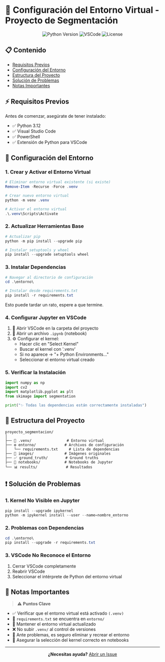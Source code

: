 # 🔧 Configuración del Entorno Virtual - Proyecto de Segmentación

<div align="center">

![Python Version](https://img.shields.io/badge/Python-3.12-blue.svg)
![VSCode](https://img.shields.io/badge/IDE-VS%20Code-blue.svg)
![License](https://img.shields.io/badge/License-MIT-green.svg)

</div>

## 📋 Contenido
- [Requisitos Previos](#requisitos-previos)
- [Configuración del Entorno](#configuración-del-entorno)
- [Estructura del Proyecto](#estructura-del-proyecto)
- [Solución de Problemas](#solución-de-problemas)
- [Notas Importantes](#notas-importantes)

## ⚡ Requisitos Previos

Antes de comenzar, asegúrate de tener instalado:

- ✅ Python 3.12
- ✅ Visual Studio Code
- ✅ PowerShell
- ✅ Extensión de Python para VSCode

## 🚀 Configuración del Entorno

### 1. Crear y Activar el Entorno Virtual

```powershell
# Eliminar entorno virtual existente (si existe)
Remove-Item -Recurse -Force .venv

# Crear nuevo entorno virtual
python -m venv .venv

# Activar el entorno virtual
.\.venv\Scripts\Activate
```

### 2. Actualizar Herramientas Base

```powershell
# Actualizar pip
python -m pip install --upgrade pip

# Instalar setuptools y wheel
pip install --upgrade setuptools wheel
```

### 3. Instalar Dependencias

```powershell
# Navegar al directorio de configuración
cd .\entorno\

# Instalar desde requirements.txt
pip install -r requirements.txt
```
Esto puede tardar un rato, espere a que termine.

### 4. Configurar Jupyter en VSCode

1. 📁 Abrir VSCode en la carpeta del proyecto
2. 📓 Abrir un archivo `.ipynb` (notebook)
3. ⚙️ Configurar el kernel:
   - Hacer clic en "Select Kernel"
   - Buscar el kernel con '.venv'
   - Si no aparece → "+ Python Environments..."
   - Seleccionar el entorno virtual creado

### 5. Verificar la Instalación

```python
import numpy as np
import cv2
import matplotlib.pyplot as plt
from skimage import segmentation

print("✨ Todas las dependencias están correctamente instaladas")
```

## 📁 Estructura del Proyecto

```
proyecto_segmentacion/
│
├── 🔧 .venv/                # Entorno virtual
├── ⚙️ entorno/             # Archivos de configuración
│   └── requirements.txt     # Lista de dependencias
├── 📸 images/              # Imágenes originales
├── ✅ ground_truth/        # Ground truths
├── 📓 notebooks/           # Notebooks de Jupyter
└── 📊 results/             # Resultados
```

## ❗ Solución de Problemas

### 1. Kernel No Visible en Jupyter

```powershell
pip install --upgrade ipykernel
python -m ipykernel install --user --name=nombre_entorno
```

### 2. Problemas con Dependencias

```powershell
cd .\entorno\
pip install --upgrade -r requirements.txt
```

### 3. VSCode No Reconoce el Entorno
1. Cerrar VSCode completamente
2. Reabrir VSCode
3. Seleccionar el intérprete de Python del entorno virtual

## 📌 Notas Importantes

> ⚠️ **Puntos Clave**

- ✅ Verificar que el entorno virtual está activado `(.venv)`
- 📝 `requirements.txt` se encuentra en `entorno/`
- 🔄 Mantener el entorno virtual actualizado
- ❌ No subir `.venv/` al control de versiones
- 🔧 Ante problemas, es seguro eliminar y recrear el entorno
- 🎯 Asegurar la selección del kernel correcto en notebooks

---

<div align="center">

**¿Necesitas ayuda?** [Abrir un Issue](https://github.com/eni2910/evaluacion-de-segmentacion/issues)

</div>